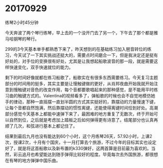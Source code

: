 # 20170929

练琴2小时45分钟

今天奔波了两个琴行练琴，早上去的一个没开门去了另一个，下午去了那个都是雅马哈钢琴的琴行。

299的3今天基本单手都熟悉下来了，昨天想到的在基础练习加入琶音转位的练习，今天试了一下其实挑战还挺大的，需要点时间磨合一下，但是我决定还是挺有好处的，对手位的变换很有好处，尤其是让我想起船歌波音的那一段，就是需要这样快速变化，双手快速就位的能力。

剩下的时间好像就都在练习船歌了，船歌实在有很多东西需要练习。今天复习主题部分的时间用的挺多，其实主要是让慢触键做的更好，从肖邦夜曲开始我就开始注意到慢触键对音色的改变作用，每个音都要歌唱起来的那种感觉，是不能用平时练习曲的触键方式的。Valentina的视频看多了，弹船歌的时候也会不自觉地模仿她手的律动，那种一直摇摆一直划半圆的方式其实挺好的，靠摆动的力量慢速下键，让每个音都自然饱满，然后靠摆动的惯性离键，还能使得离键时间恰到好处。高潮部分感觉今天基本上都能中速弹下来了，最困难的地方重复了无数次，终于开始可以自然到位，之后就是考虑加上踏板之后如何弹得更有诗意了。结尾部分也认真再顺了几次，和弦进行基本上都记住了。

结果到最后九月也没有能达到60个小时，这个月练琴26天，57.92小时，上课2次，授课2次，十月有个国庆，十一月打算去个旅游，不过今年的目标其实也设定好了，就是将这首船歌以及新布置的k330弹好，这两首算是目前最为喜欢的。当然，彩云追月也希望能达到随手弹得比较好的程度。毕竟每次去外国旅游，都很想在有琴的地方弹弹中国乐曲。
